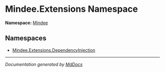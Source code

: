 ﻿<!--  
  <auto-generated>   
    The contents of this file were generated by a tool.  
    Changes to this file may be list if the file is regenerated  
  </auto-generated>   
-->

# Mindee.Extensions Namespace

**Namespace:** [Mindee](../index.md)  

## Namespaces

- [Mindee.Extensions.DependencyInjection](DependencyInjection/index.md)

___

*Documentation generated by [MdDocs](https://github.com/ap0llo/mddocs)*
